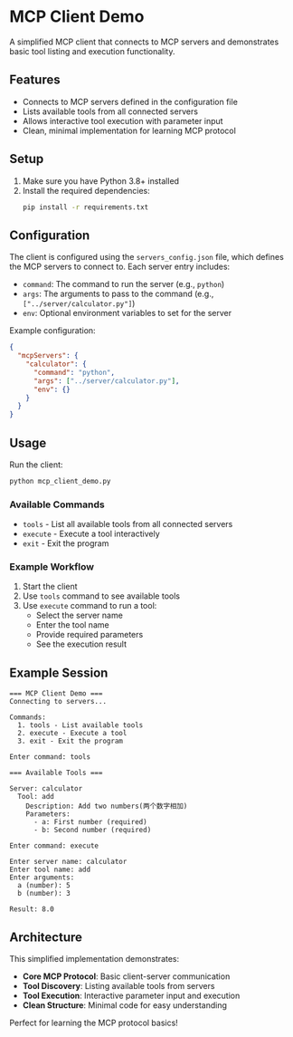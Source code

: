 # MCP Client Demo

A simplified MCP client that connects to MCP servers and demonstrates basic tool listing and execution functionality.

## Features

- Connects to MCP servers defined in the configuration file
- Lists available tools from all connected servers
- Allows interactive tool execution with parameter input
- Clean, minimal implementation for learning MCP protocol

## Setup

1. Make sure you have Python 3.8+ installed
2. Install the required dependencies:
   ```bash
   pip install -r requirements.txt
   ```

## Configuration

The client is configured using the `servers_config.json` file, which defines the MCP servers to connect to. Each server entry includes:

- `command`: The command to run the server (e.g., `python`)
- `args`: The arguments to pass to the command (e.g., `["../server/calculator.py"]`)
- `env`: Optional environment variables to set for the server

Example configuration:
```json
{
  "mcpServers": {
    "calculator": {
      "command": "python",
      "args": ["../server/calculator.py"],
      "env": {}
    }
  }
}
```

## Usage

Run the client:
```bash
python mcp_client_demo.py
```

### Available Commands

- `tools` - List all available tools from all connected servers
- `execute` - Execute a tool interactively
- `exit` - Exit the program

### Example Workflow

1. Start the client
2. Use `tools` command to see available tools
3. Use `execute` command to run a tool:
   - Select the server name
   - Enter the tool name
   - Provide required parameters
   - See the execution result

## Example Session

```
=== MCP Client Demo ===
Connecting to servers...

Commands:
  1. tools - List available tools
  2. execute - Execute a tool
  3. exit - Exit the program

Enter command: tools

=== Available Tools ===

Server: calculator
  Tool: add
    Description: Add two numbers(两个数字相加)
    Parameters:
      - a: First number (required)
      - b: Second number (required)

Enter command: execute

Enter server name: calculator
Enter tool name: add
Enter arguments:
  a (number): 5
  b (number): 3

Result: 8.0
```

## Architecture

This simplified implementation demonstrates:

- **Core MCP Protocol**: Basic client-server communication
- **Tool Discovery**: Listing available tools from servers
- **Tool Execution**: Interactive parameter input and execution
- **Clean Structure**: Minimal code for easy understanding

Perfect for learning the MCP protocol basics!
